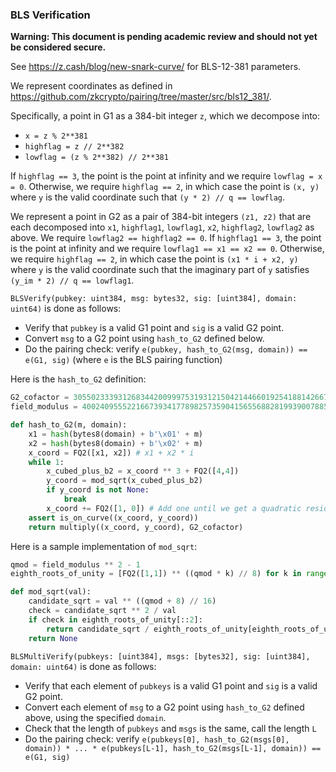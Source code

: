 ### BLS Verification

**Warning: This document is pending academic review and should not yet be considered secure.**

See https://z.cash/blog/new-snark-curve/ for BLS-12-381 parameters.

We represent coordinates as defined in https://github.com/zkcrypto/pairing/tree/master/src/bls12_381/.

Specifically, a point in G1 as a 384-bit integer `z`, which we decompose into:

* `x = z % 2**381`
* `highflag = z // 2**382`
* `lowflag = (z % 2**382) // 2**381`

If `highflag == 3`, the point is the point at infinity and we require `lowflag = x = 0`. Otherwise, we require `highflag == 2`, in which case the point is `(x, y)` where `y` is the valid coordinate such that `(y * 2) // q == lowflag`.

We represent a point in G2 as a pair of 384-bit integers `(z1, z2)` that are each decomposed into `x1`, `highflag1`, `lowflag1`, `x2`, `highflag2`, `lowflag2` as above. We require `lowflag2 == highflag2 == 0`. If `highflag1 == 3`, the point is the point at infinity and we require `lowflag1 == x1 == x2 == 0`. Otherwise, we require `highflag == 2`, in which case the point is `(x1 * i + x2, y)` where `y` is the valid coordinate such that the imaginary part of `y` satisfies `(y_im * 2) // q == lowflag1`.

`BLSVerify(pubkey: uint384, msg: bytes32, sig: [uint384], domain: uint64)` is done as follows:

* Verify that `pubkey` is a valid G1 point and `sig` is a valid G2 point.
* Convert `msg` to a G2 point using `hash_to_G2` defined below.
* Do the pairing check: verify `e(pubkey, hash_to_G2(msg, domain)) == e(G1, sig)` (where `e` is the BLS pairing function)

Here is the `hash_to_G2` definition:

```python
G2_cofactor = 305502333931268344200999753193121504214466019254188142667664032982267604182971884026507427359259977847832272839041616661285803823378372096355777062779109
field_modulus = 4002409555221667393417789825735904156556882819939007885332058136124031650490837864442687629129015664037894272559787

def hash_to_G2(m, domain):
    x1 = hash(bytes8(domain) + b'\x01' + m)
    x2 = hash(bytes8(domain) + b'\x02' + m)
    x_coord = FQ2([x1, x2]) # x1 + x2 * i
    while 1:
        x_cubed_plus_b2 = x_coord ** 3 + FQ2([4,4])
        y_coord = mod_sqrt(x_cubed_plus_b2)
        if y_coord is not None:
            break
        x_coord += FQ2([1, 0]) # Add one until we get a quadratic residue
    assert is_on_curve((x_coord, y_coord))
    return multiply((x_coord, y_coord), G2_cofactor)
```

Here is a sample implementation of `mod_sqrt`:

```python
qmod = field_modulus ** 2 - 1
eighth_roots_of_unity = [FQ2([1,1]) ** ((qmod * k) // 8) for k in range(8)]

def mod_sqrt(val):
    candidate_sqrt = val ** ((qmod + 8) // 16)
    check = candidate_sqrt ** 2 / val
    if check in eighth_roots_of_unity[::2]:
        return candidate_sqrt / eighth_roots_of_unity[eighth_roots_of_unity.index(check) // 2]
    return None
```

`BLSMultiVerify(pubkeys: [uint384], msgs: [bytes32], sig: [uint384], domain: uint64)` is done as follows:

* Verify that each element of `pubkeys` is a valid G1 point and `sig` is a valid G2 point.
* Convert each element of `msg` to a G2 point using `hash_to_G2` defined above, using the specified `domain`.
* Check that the length of `pubkeys` and `msgs` is the same, call the length `L`
* Do the pairing check: verify `e(pubkeys[0], hash_to_G2(msgs[0], domain)) * ... * e(pubkeys[L-1], hash_to_G2(msgs[L-1], domain)) == e(G1, sig)`
